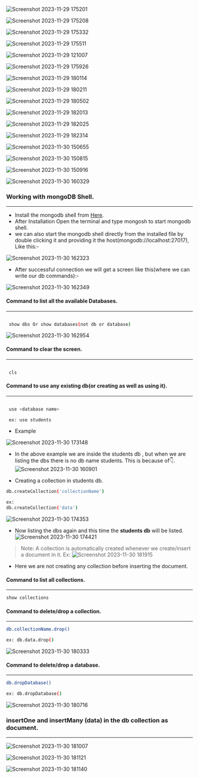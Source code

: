 ![Screenshot 2023-11-29 175201](https://github.com/codingXpert/Mongo-DB-Notes/assets/101451924/c4b6357b-994e-4533-b8a1-badfa6c2e742)

![Screenshot 2023-11-29 175208](https://github.com/codingXpert/Mongo-DB-Notes/assets/101451924/9ff1a423-bbac-47a6-88f7-ce14b8e63f4e)

![Screenshot 2023-11-29 175332](https://github.com/codingXpert/Mongo-DB-Notes/assets/101451924/1168565b-2d24-430b-a53a-e7d13adcfa98)

![Screenshot 2023-11-29 175511](https://github.com/codingXpert/Mongo-DB-Notes/assets/101451924/5e43045f-288e-41eb-b522-dfb65a0a5f2f)

![Screenshot 2023-11-29 121007](https://github.com/codingXpert/Mongo-DB-Notes/assets/101451924/7ceb68c5-81d3-4719-b85f-98b49f2f8c7f)

![Screenshot 2023-11-29 175926](https://github.com/codingXpert/Mongo-DB-Notes/assets/101451924/fb29eb56-5cc3-4d2c-92cc-3f71f467ef18)

![Screenshot 2023-11-29 180114](https://github.com/codingXpert/Mongo-DB-Notes/assets/101451924/8cdcd323-74a1-43b1-bb0e-29909066caad)

![Screenshot 2023-11-29 180211](https://github.com/codingXpert/Mongo-DB-Notes/assets/101451924/33d30bee-97f5-4ac2-b8c0-80250ec3d241)

![Screenshot 2023-11-29 180502](https://github.com/codingXpert/Mongo-DB-Notes/assets/101451924/df8b5510-41c9-47bc-b2c7-273d22ae7d18)

![Screenshot 2023-11-29 182013](https://github.com/codingXpert/Mongo-DB-Notes/assets/101451924/b87ce9f7-50f2-4817-b6e7-68b3b169b335)

![Screenshot 2023-11-29 182025](https://github.com/codingXpert/Mongo-DB-Notes/assets/101451924/2973dbf6-09e5-4209-8660-1797a0dcc986)

![Screenshot 2023-11-29 182314](https://github.com/codingXpert/Mongo-DB-Notes/assets/101451924/8a6a5af1-1949-4db2-b23c-ef12a96cbc63)

![Screenshot 2023-11-30 150655](https://github.com/codingXpert/Mongo-DB-Notes/assets/101451924/af6b681c-64e9-40f6-8c66-65b4663788c0)

![Screenshot 2023-11-30 150815](https://github.com/codingXpert/Mongo-DB-Notes/assets/101451924/82a7deb6-8e31-478c-959b-e54f7bc819b5)

![Screenshot 2023-11-30 150916](https://github.com/codingXpert/Mongo-DB-Notes/assets/101451924/aa7ba21b-6c05-4965-8aec-b382db0d723e)

![Screenshot 2023-11-30 160329](https://github.com/codingXpert/Mongo-DB-Notes/assets/101451924/0db93995-b8a5-4584-a701-b3bfc9aa4a8a)


### Working with mongoDB Shell.
***

* Install the mongodb shell from [Here](https://www.mongodb.com/try/download/shell).
* After Installation Open the terminal and type mongosh to start mongodb shell.
* we can also start the mongodb shell directly from the installed file by double clicking it and providing it the host(mongodb://localhost:27017), Like this:- 

![Screenshot 2023-11-30 162323](https://github.com/codingXpert/Mongo-DB-Notes/assets/101451924/234fac34-ec82-4fb9-bc95-454a46720db8)

* After successful connection we will get a screen like this(where we can write our db commands):-

![Screenshot 2023-11-30 162349](https://github.com/codingXpert/Mongo-DB-Notes/assets/101451924/dcfc0bde-cc61-42fb-ba83-d062708123fd)

#### Command to list all the available Databases.
***
```bash

 show dbs Or show databases(not db or database)
```

![Screenshot 2023-11-30 162954](https://github.com/codingXpert/Mongo-DB-Notes/assets/101451924/4a2bdc81-39dc-4efc-a975-452f90b568f2)


#### Command to clear the screen.
***
```bash

 cls
```

#### Command to use any existing db(or creating as well as using it).
***
```bash

 use <database name>

 ex: use students
```

* Example

![Screenshot 2023-11-30 173148](https://github.com/codingXpert/Mongo-DB-Notes/assets/101451924/b0dbd72c-c21d-4ee9-83a5-bc0668d762e2)

* In the above example we are inside the students db , but when we are listing the dbs there is no db name students. This is because of👇.
![Screenshot 2023-11-30 160901](https://github.com/codingXpert/Mongo-DB-Notes/assets/101451924/e9f40d42-0704-4d62-8a75-b9784eb8e037)

* Creating a collection in students db.

```bash
db.createCollection('collectionName')

ex:
db.createCollection('data')
```

![Screenshot 2023-11-30 174353](https://github.com/codingXpert/Mongo-DB-Notes/assets/101451924/7c2a96e0-e260-4be6-8ec8-e15f691e3258)

* Now listing the dbs again and this time the **students db** will be listed.
![Screenshot 2023-11-30 174421](https://github.com/codingXpert/Mongo-DB-Notes/assets/101451924/356aefe9-51cb-4f2e-8818-2fbea62ba7b3)


> Note: A collection is automatically created whenever we create/insert a document in it.
Ex: 
![Screenshot 2023-11-30 181915](https://github.com/codingXpert/Mongo-DB-Notes/assets/101451924/fe1fe26d-fc8a-40dc-9aa9-ab872b03b5d7)

* Here we are not creating any collection before inserting the document.


#### Command to list all collections.
***
```bash
show collections
```

#### Command to delete/drop a collection.
***
```bash
db.collectionName.drop()

ex: db.data.drop()
```
![Screenshot 2023-11-30 180333](https://github.com/codingXpert/Mongo-DB-Notes/assets/101451924/15a77bb4-8a34-4a54-b494-a0441c81f296)


#### Command to delete/drop a database.
***
```bash
db.dropDatabase()

ex: db.dropDatabase()
```
![Screenshot 2023-11-30 180716](https://github.com/codingXpert/Mongo-DB-Notes/assets/101451924/1bb03e0c-87b4-410c-8ea5-f1ef0e95bb4e)


### insertOne and insertMany (data) in the db collection as document.
***
![Screenshot 2023-11-30 181007](https://github.com/codingXpert/Mongo-DB-Notes/assets/101451924/278c3076-2dc1-46c7-b42d-8d65b4168a94)

![Screenshot 2023-11-30 181121](https://github.com/codingXpert/Mongo-DB-Notes/assets/101451924/cf1366e9-0ef2-4d3a-91df-59c3fc9b75d3)

![Screenshot 2023-11-30 181140](https://github.com/codingXpert/Mongo-DB-Notes/assets/101451924/1639a3c2-4a7e-4038-bee5-526baa918be3)
